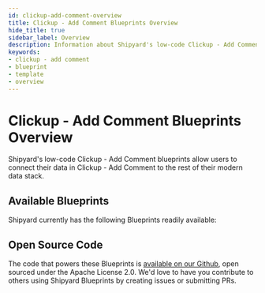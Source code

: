 ```yaml
---
id: clickup-add-comment-overview
title: Clickup - Add Comment Blueprints Overview
hide_title: true
sidebar_label: Overview
description: Information about Shipyard's low-code Clickup - Add Comment templates.
keywords:
- clickup - add comment
- blueprint
- template
- overview
---
```


# Clickup - Add Comment Blueprints Overview

Shipyard's low-code Clickup - Add Comment blueprints allow users to connect their data in Clickup - Add Comment to the rest of their modern data stack.

## Available Blueprints
Shipyard currently has the following Blueprints readily available: 

## Open Source Code
The code that powers these Blueprints is [available on our Github](None), open sourced under the Apache License 2.0. We'd love to have you contribute to others using Shipyard Blueprints by creating issues or submitting PRs.
